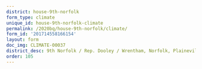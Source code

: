 ```yaml
---
district: house-9th-norfolk
form_type: climate
unique_id: house-9th-norfolk-climate
permalink: /2020bq/house-9th-norfolk/climate/
form_id: '201714558166154'
layout: form
doc_img: CLIMATE-00037
district_desc: 9th Norfolk / Rep. Dooley / Wrentham, Norfolk, Plaineville
order: 105
---
```


